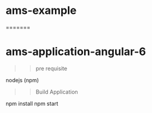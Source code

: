 # ams-example
=======
# ams-application-angular-6

>> pre requisite 

nodejs (npm)

>> Build Application

npm install
npm start

